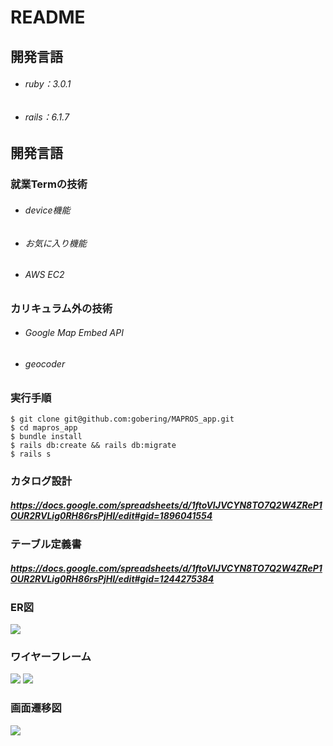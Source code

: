 # README

## 開発言語

- ###### ruby：3.0.1 
- ###### rails：6.1.7

## 開発言語

### 就業Termの技術
- ###### device機能
- ###### お気に入り機能
- ###### AWS EC2

### カリキュラム外の技術

- ###### Google Map Embed API
- ###### geocoder

### 実行手順

```
$ git clone git@github.com:gobering/MAPROS_app.git
$ cd mapros_app
$ bundle install
$ rails db:create && rails db:migrate
$ rails s
```

### カタログ設計

##### https://docs.google.com/spreadsheets/d/1ftoVIJVCYN8TO7Q2W4ZReP1OUR2RVLig0RH86rsPjHI/edit#gid=1896041554

### テーブル定義書

##### https://docs.google.com/spreadsheets/d/1ftoVIJVCYN8TO7Q2W4ZReP1OUR2RVLig0RH86rsPjHI/edit#gid=1244275384

### ER図

![](https://i.imgur.com/cWhI13g.png)




### ワイヤーフレーム

![](https://i.imgur.com/AL4ZY6w.png)
![](https://i.imgur.com/mVrBCkI.png)



### 画面遷移図

![](https://i.imgur.com/7yWLspp.png)